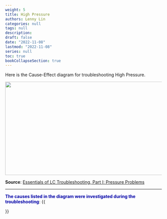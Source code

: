 ```yaml
---
weight: 5
title: High Pressure
authors: Lenny Lin
categories: null
tags: null
description: 
draft: false
date: "2022-11-08"
lastmod: "2022-11-08"
series: null
toc: true
bookCollapseSection: true
---
```




Here is the Cause-Effect diagram for troubleshooting High Pressure.  

<img width ="540" height= "300" src = "/docs/images/Screenshot 2022-11-09 132456.png" class = "center"/>

**Source**: <a href = "https://www.chromatographyonline.com/view/essentials-of-lc-troubleshooting-part-i-pressure-problems" target="_blank" rel="noopener noreferrer">Essentials of LC Troubleshooting, Part I: Pressure Problems</a>

<!--more-->
---

**<font color = "#0000a7">The causes listed in the diagram were investigated during the troubleshooting</font>**:
{{<section>}}


